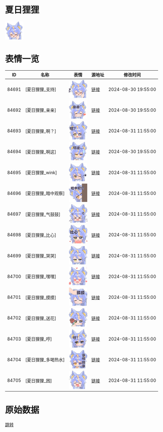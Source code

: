 # 夏日狸狸

<img src="./cover.png" height="60" alt="cover" />

# 表情一览

|ID|名称|表情|源地址|修改时间|
|----|----|----|----|----|
|84691|[夏日狸狸_支持]|<img src="./pic/084691_%5B夏日狸狸_支持%5D.png" height="60" alt="支持"/>|[链接](https://i0.hdslb.com/bfs/garb/d2bad8f782b0c97cbe966c31859daf9f6ffee689.png)|2024-08-30 19:55:00|
|84692|[夏日狸狸_亲亲]|<img src="./pic/084692_%5B夏日狸狸_亲亲%5D.png" height="60" alt="亲亲"/>|[链接](https://i0.hdslb.com/bfs/garb/443905a11b8253cd67f809dd6ee9f0f86042c7dc.png)|2024-08-30 19:55:00|
|84693|[夏日狸狸_啊？]|<img src="./pic/084693_%5B夏日狸狸_啊？%5D.png" height="60" alt="啊？"/>|[链接](https://i0.hdslb.com/bfs/garb/c2394f6482816c771c226751eec5cc1c378a271e.png)|2024-08-31 11:55:00|
|84694|[夏日狸狸_啊这]|<img src="./pic/084694_%5B夏日狸狸_啊这%5D.png" height="60" alt="啊这"/>|[链接](https://i0.hdslb.com/bfs/garb/427a0dba0ecb58bf831647ef5a26cc14efa14da7.png)|2024-08-30 19:55:00|
|84695|[夏日狸狸_wink]|<img src="./pic/084695_%5B夏日狸狸_wink%5D.png" height="60" alt="wink"/>|[链接](https://i0.hdslb.com/bfs/garb/f62eb73df4b7a45ae80cf201062cb791ac485b7c.png)|2024-08-31 11:55:00|
|84696|[夏日狸狸_暗中观察]|<img src="./pic/084696_%5B夏日狸狸_暗中观察%5D.png" height="60" alt="暗中观察"/>|[链接](https://i0.hdslb.com/bfs/garb/466fa29aead7c85cc50ff877401e533c601677ba.png)|2024-08-31 11:55:00|
|84697|[夏日狸狸_气鼓鼓]|<img src="./pic/084697_%5B夏日狸狸_气鼓鼓%5D.png" height="60" alt="气鼓鼓"/>|[链接](https://i0.hdslb.com/bfs/garb/72efa97cd97b6339bc9739b3e2c575593640693c.png)|2024-08-31 11:55:00|
|84698|[夏日狸狸_比心]|<img src="./pic/084698_%5B夏日狸狸_比心%5D.png" height="60" alt="比心"/>|[链接](https://i0.hdslb.com/bfs/garb/868c9d03269d9eb7d8ca9aa800c048fe09a83fbd.png)|2024-08-31 11:55:00|
|84699|[夏日狸狸_哭哭]|<img src="./pic/084699_%5B夏日狸狸_哭哭%5D.png" height="60" alt="哭哭"/>|[链接](https://i0.hdslb.com/bfs/garb/42a4a6ba6f85d33455c08ab286621b3378ac586e.png)|2024-08-31 11:55:00|
|84700|[夏日狸狸_嘿嘿]|<img src="./pic/084700_%5B夏日狸狸_嘿嘿%5D.png" height="60" alt="嘿嘿"/>|[链接](https://i0.hdslb.com/bfs/garb/8550a532ab5574b1607726539b9497fa6b06fcc0.png)|2024-08-31 11:55:00|
|84701|[夏日狸狸_摸摸]|<img src="./pic/084701_%5B夏日狸狸_摸摸%5D.png" height="60" alt="摸摸"/>|[链接](https://i0.hdslb.com/bfs/garb/046450d0c862fec130e744a2b9a4a1814e15b908.png)|2024-08-31 11:55:00|
|84702|[夏日狸狸_送花]|<img src="./pic/084702_%5B夏日狸狸_送花%5D.png" height="60" alt="送花"/>|[链接](https://i0.hdslb.com/bfs/garb/6c607b580e4ae2e038439a93b9642b1f2943cb0e.png)|2024-08-31 11:55:00|
|84703|[夏日狸狸_哼]|<img src="./pic/084703_%5B夏日狸狸_哼%5D.png" height="60" alt="哼"/>|[链接](https://i0.hdslb.com/bfs/garb/e0aebaf710cc6bd5a43b15d33307d6934e744c50.png)|2024-08-31 11:55:00|
|84704|[夏日狸狸_多喝热水]|<img src="./pic/084704_%5B夏日狸狸_多喝热水%5D.png" height="60" alt="多喝热水"/>|[链接](https://i0.hdslb.com/bfs/garb/d9ff27f21bfd5e3c79459ce2b77f3cb4a1868d51.png)|2024-08-31 11:55:00|
|84705|[夏日狸狸_困]|<img src="./pic/084705_%5B夏日狸狸_困%5D.png" height="60" alt="困"/>|[链接](https://i0.hdslb.com/bfs/garb/b09bf9a0b15cfea40133c08bdf8c6d0fedbf8657.png)|2024-08-31 11:55:00|

# 原始数据

[跳转](./raw.json)

